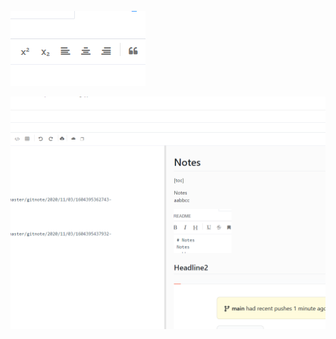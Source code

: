 ![title](https://raw.githubusercontent.com/theDoctor2013/Notes/master/gitnote/2020/11/03/1604396235996-1604396236000.png)


![title](../.local/static/2020/10/2/1604396458580.1604396458583.png)